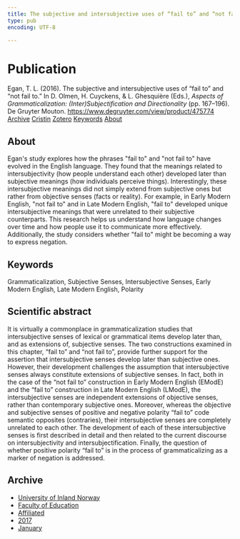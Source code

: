 ```yaml
---
title: The subjective and intersubjective uses of “fail to” and “not fail to”
type: pub
encoding: UTF-8

---
```

<h1>Publication</h1>
<article id="csl-bib-container-IXA6NIGW" class="csl-bib-container">
  <div class="csl-bib-body"> <div class="csl-entry">Egan, T. L. (2016). The subjective and intersubjective uses of “fail to” and “not fail to.” In D. Olmen, H. Cuyckens, &#38; L. Ghesquière (Eds.), <i>Aspects of Grammaticalization: (Inter)Subjectification and Directionality</i> (pp. 167–196). De Gruyter Mouton. <a href="https://www.degruyter.com/view/product/475774">https://www.degruyter.com/view/product/475774</a></div> </div>
  <div class="csl-bib-buttons">
    <a href="#taxonomy-article-IXA6NIGW" alt="archive" class="csl-bib-button">Archive</a>
    <a href="https://app.cristin.no/results/show.jsf?id=1422027" alt="Cristin" class="csl-bib-button">Cristin</a>
    <a href="http://zotero.org/groups/5881554/items/IXA6NIGW" alt="Zotero" class="csl-bib-button">Zotero</a>
    <a href="#keywords-article-IXA6NIGW" alt="keywords" class="csl-bib-button">Keywords</a>
    <a href="#about-article-IXA6NIGW" alt="about_pub" class="csl-bib-button">About</a>
  </div>
  <div id="csl-bib-meta-container-IXA6NIGW"></div>
</article>
<div id="csl-bib-meta-IXA6NIGW" class="csl-bib-meta">
  <article id="about-article-IXA6NIGW" class="about_pub-article">
    <h1>About</h1>
    Egan's study explores how the phrases "fail to" and "not fail to" have evolved in the English language. They found that the meanings related to intersubjectivity (how people understand each other) developed later than subjective meanings (how individuals perceive things). Interestingly, these intersubjective meanings did not simply extend from subjective ones but rather from objective senses (facts or reality). For example, in Early Modern English, "not fail to" and in Late Modern English, "fail to" developed unique intersubjective meanings that were unrelated to their subjective counterparts. This research helps us understand how language changes over time and how people use it to communicate more effectively. Additionally, the study considers whether "fail to" might be becoming a way to express negation.
  </article>
  <article id="keywords-article-IXA6NIGW" class="keywords-article">
    <h1>Keywords</h1>
    Grammaticalization, Subjective Senses, Intersubjective Senses, Early Modern English, Late Modern English, Polarity
  </article>
  <article id="abstract-article-IXA6NIGW" class="abstract-article">
    <h1>Scientific abstract</h1>
    It is virtually a commonplace in grammaticalization studies that intersubjective senses of lexical or grammatical items develop later than, and as extensions of, subjective senses. The two constructions examined in this chapter, “fail to” and “not fail to”, provide further support for the assertion that intersubjective senses develop later than subjective ones. However, their development challenges the assumption that intersubjective senses always constitute extensions of subjective senses. In fact, both in the case of the “not fail to” construction in Early Modern English (EModE) and the “fail to” construction in Late Modern English (LModE), the intersubjective senses are independent extensions of objective senses, rather than contemporary subjective ones. Moreover, whereas the objective and subjective senses of positive and negative polarity “fail to” code semantic opposites (contraries), their intersubjective senses are completely unrelated to each other. The development of each of these intersubjective senses is first described in detail and then related to the current discourse on intersubjectivity and intersubjectification. Finally, the question of whether positive polarity “fail to” is in the process of grammaticalizing as a marker of negation is addressed.
  </article>
  <article id="taxonomy-article-IXA6NIGW" class="taxonomy-article">
    <h1>Archive</h1>
    <ul>
      <li>
        <a href="/en/archive/?key=3DCRN523">University of Inland Norway</a>
      </li>
      <li>
        <a href="/en/archive/?key=WYNZA47F">Faculty of Education</a>
      </li>
      <li>
        <a href="/en/archive/?key=2ZAN5K7T">Affiliated</a>
      </li>
      <li>
        <a href="/en/archive/?key=6HCJH8II">2017</a>
      </li>
      <li>
        <a href="/en/archive/?key=CHVEV4H9">January</a>
      </li>
    </ul>
  </article>
</div>
